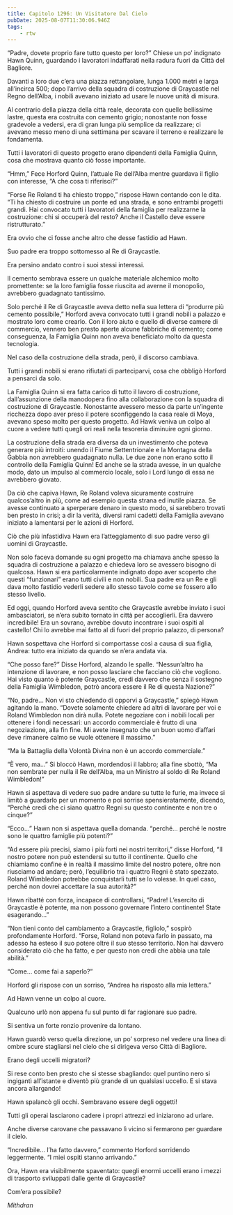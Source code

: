 ```yaml
---
title: Capitolo 1296: Un Visitatore Dal Cielo
pubDate: 2025-08-07T11:30:06.946Z
tags:
    - rtw
---
```



“Padre, dovete proprio fare tutto questo per loro?” Chiese un po’ indignato Hawn Quinn, guardando i lavoratori indaffarati nella radura fuori da Città del Bagliore.


Davanti a loro due c’era una piazza rettangolare, lunga 1.000 metri e larga all’incirca 500; dopo l’arrivo della squadra di costruzione di Graycastle nel Regno dell’Alba, i nobili avevano iniziato ad usare le nuove unità di misura.


Al contrario della piazza della città reale, decorata con quelle bellissime lastre, questa era costruita con cemento grigio; nonostante non fosse gradevole a vedersi, era di gran lunga più semplice da realizzare; ci avevano messo meno di una settimana per scavare il terreno e realizzare le fondamenta.


Tutti i lavoratori di questo progetto erano dipendenti della Famiglia Quinn, cosa che mostrava quanto ciò fosse importante.


“Hmm,” Fece Horford Quinn, l’attuale Re dell’Alba mentre guardava il figlio con interesse, “A che cosa ti riferisci?”


“Forse Re Roland ti ha chiesto troppo,” rispose Hawn contando con le dita. “Ti ha chiesto di costruire un ponte ed una strada, e sono entrambi progetti grandi. Hai convocato tutti i lavoratori della famiglia per realizzarne la costruzione: chi si occuperà del resto? Anche il Castello deve essere ristrutturato.”


Era ovvio che ci fosse anche altro che desse fastidio ad Hawn.


Suo padre era troppo sottomesso al Re di Graycastle.


Era persino andato contro i suoi stessi interessi.


Il cemento sembrava essere un qualche materiale alchemico molto promettente: se la loro famiglia fosse riuscita ad averne il monopolio, avrebbero guadagnato tantissimo.


Solo perché il Re di Graycastle aveva detto nella sua lettera di “produrre più cemento possibile,” Horford aveva convocato tutti i grandi nobili a palazzo e mostrato loro come crearlo. Con il loro aiuto e quello di diverse camere di commercio, vennero ben presto aperte alcune fabbriche di cemento; come conseguenza, la Famiglia Quinn non aveva beneficiato molto da questa tecnologia.


Nel caso della costruzione della strada, però, il discorso cambiava.


Tutti i grandi nobili si erano rifiutati di parteciparvi, cosa che obbligò Horford a pensarci da solo.


La Famiglia Quinn si era fatta carico di tutto il lavoro di costruzione, dall’assunzione della manodopera fino alla collaborazione con la squadra di costruzione di Graycastle. Nonostante avessero messo da parte un’ingente ricchezza dopo aver preso il potere sconfiggendo la casa reale di Moya, avevano speso molto per questo progetto. Ad Hawk veniva un colpo al cuore a vedere tutti quegli ori reali nella tesoreria diminuire ogni giorno.


La costruzione della strada era diversa da un investimento che poteva generare più introiti: unendo il Fiume Settentrionale e la Montagna della Gabbia non avrebbero guadagnato nulla. Le due zone non erano sotto il controllo della Famiglia Quinn! Ed anche se la strada avesse, in un qualche modo, dato un impulso al commercio locale, solo i Lord lungo di essa ne avrebbero giovato.


Da ciò che capiva Hawn, Re Roland voleva sicuramente costruire qualcos’altro in più, come ad esempio questa strana ed inutile piazza. Se avesse continuato a sperperare denaro in questo modo, si sarebbero trovati ben presto in crisi; a dir la verità, diversi rami cadetti della Famiglia avevano iniziato a lamentarsi per le azioni di Horford.


Ciò che più infastidiva Hawn era l’atteggiamento di suo padre verso gli uomini di Graycastle.


Non solo faceva domande su ogni progetto ma chiamava anche spesso la squadra di costruzione a palazzo e chiedeva loro se avessero bisogno di qualcosa. Hawn si era particolarmente indignato dopo aver scoperto che questi “funzionari” erano tutti civili e non nobili. Sua padre era un Re e gli dava molto fastidio vederli sedere allo stesso tavolo come se fossero allo stesso livello.


Ed oggi, quando Horford aveva sentito che Graycastle avrebbe inviato i suoi ambasciatori, se n’era subito tornato in città per accoglierli. Era davvero incredibile! Era un sovrano, avrebbe dovuto incontrare i suoi ospiti al castello! Chi lo avrebbe mai fatto al di fuori del proprio palazzo, di persona?


Hawn sospettava che Horford si comportasse così a causa di sua figlia, Andrea: tutto era iniziato da quando se n’era andata via.


“Che posso fare?” Disse Horford, alzando le spalle. “Nessun’altro ha intenzione di lavorare, e non posso lasciare che facciano ciò che vogliono. Hai visto quanto è potente Graycastle, credi davvero che senza il sostegno della Famiglia Wimbledon, potrò ancora essere il Re di questa Nazione?”


“No, padre… Non vi sto chiedendo di opporvi a Graycastle,” spiegò Hawn agitando la mano. “Dovete solamente chiedere ad altri di lavorare per voi e Roland Wimbledon non dirà nulla. Potete negoziare con i nobili locali per ottenere i fondi necessari: un accordo commerciale è frutto di una negoziazione, alla fin fine. Mi avete insegnato che un buon uomo d’affari deve rimanere calmo se vuole ottenere il massimo.”


“Ma la Battaglia della Volontà Divina non è un accordo commerciale.”


“È vero, ma…” Si bloccò Hawn, mordendosi il labbro; alla fine sbottò, “Ma non sembrate per nulla il Re dell’Alba, ma un Ministro al soldo di Re Roland Wimbledon!”


Hawn si aspettava di vedere suo padre andare su tutte le furie, ma invece si limitò a guardarlo per un momento e poi sorrise spensieratamente, dicendo, “Perché credi che ci siano quattro Regni su questo continente e non tre o cinque?”


“Ecco…” Hawn non si aspettava quella domanda. “perché… perché le nostre sono le quattro famiglie più potenti?”


“Ad essere più precisi, siamo i più forti nei nostri territori,” disse Horford, “Il nostro potere non può estendersi su tutto il continente. Quello che chiamiamo confine è in realtà il massimo limite del nostro potere, oltre non riusciamo ad andare; però, l’equilibrio tra i quattro Regni è stato spezzato. Roland Wimbledon potrebbe conquistarli tutti se lo volesse. In quel caso, perché non dovrei accettare la sua autorità?”


Hawn ribatté con forza, incapace di controllarsi, “Padre! L’esercito di Graycastle è potente, ma non possono governare l’intero continente! State esagerando…”


“Non tieni conto del cambiamento a Graycastle, figliolo,” sospirò profondamente Horford. “Forse, Roland non poteva farlo in passato, ma adesso ha esteso il suo potere oltre il suo stesso territorio. Non hai davvero considerato ciò che ha fatto, e per questo non credi che abbia una tale abilità.”


“Come… come fai a saperlo?”


Horford gli rispose con un sorriso, “Andrea ha risposto alla mia lettera.”


Ad Hawn venne un colpo al cuore.


Qualcuno urlò non appena fu sul punto di far ragionare suo padre.


Si sentiva un forte ronzio provenire da lontano.


Hawn guardò verso quella direzione, un po’ sorpreso nel vedere una linea di ombre scure stagliarsi nel cielo che si dirigeva verso Città di Bagliore.


Erano degli uccelli migratori?


Si rese conto ben presto che si stesse sbagliando: quel puntino nero si ingigantì all’istante e diventò più grande di un qualsiasi uccello. E si stava ancora allargando!


Hawn spalancò gli occhi. Sembravano essere degli oggetti!


Tutti gli operai lasciarono cadere i propri attrezzi ed iniziarono ad urlare.


Anche diverse carovane che passavano lì vicino si fermarono per guardare il cielo.


“Incredibile… l’ha fatto davvero,” commento Horford sorridendo leggermente. “I miei ospiti stanno arrivando.”


Ora, Hawn era visibilmente spaventato: quegli enormi uccelli erano i mezzi di trasporto sviluppati dalle gente di Graycastle?


Com’era possibile?






<em>Mithdran </em>
                                


                                



